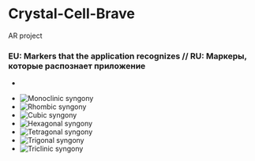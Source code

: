 # Crystal-Cell-Brave
AR project


### EU: Markers that the application recognizes // RU: Маркеры, которые распознает приложение
-

* ![Monoclinic syngony](https://github.com/MrPrometheus/Crystal-Cell-Brave/tree/master/Assets/ARFiles/Markers/Monoklinnaya.png)
* ![Rhombic syngony](https://github.com/MrPrometheus/Crystal-Cell-Brave/tree/master/Assets/ARFiles/Markers/Rombicheskaya.png)
* ![Cubic syngony](https://github.com/MrPrometheus/Crystal-Cell-Brave/tree/master/Assets/ARFiles/Markers/Kubicheskaya.png)
* ![Hexagonal syngony](https://github.com/MrPrometheus/Crystal-Cell-Brave/tree/master/Assets/ARFiles/Markers/Geksagonalnaya.png)
* ![Tetragonal syngony](https://github.com/MrPrometheus/Crystal-Cell-Brave/tree/master/Assets/ARFiles/Markers/Tetragonalnaya.png)
* ![Trigonal syngony](https://github.com/MrPrometheus/Crystal-Cell-Brave/tree/master/Assets/ARFiles/Markers/Trigonalnaya.png)
* ![Triclinic syngony](https://github.com/MrPrometheus/Crystal-Cell-Brave/tree/master/Assets/ARFiles/Markers/TriklinnayaSingoniya.png)
